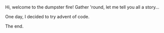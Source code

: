 Hi, welcome to the dumpster fire!
Gather 'round, let me tell you all a story...

One day, I decided to try advent of code.

The end.
